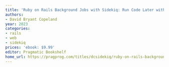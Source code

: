 ```yaml
---
title: 'Ruby on Rails Background Jobs with Sidekiq: Run Code Later without Complicating Your App'
authors:
- David Bryant Copeland
year: 2023
categories:
- rails
- web
- sidekiq
prices: 'ebook: $9.99'
editor: Pragmatic Bookshelf
home_url: https://pragprog.com/titles/dcsidekiq/ruby-on-rails-background-jobs-with-sidekiq/
---
```

